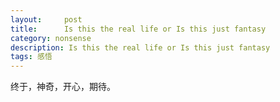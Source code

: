 ```yaml
---
layout:     post
title:      Is this the real life or Is this just fantasy
category: nonsense
description: Is this the real life or Is this just fantasy
tags: 感悟
---
```


终于，神奇，开心，期待。

<!--doccnHaQbLFxSeeBY57XAUr608f-->
